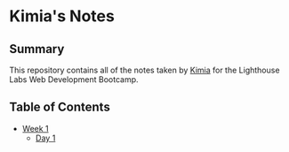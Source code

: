 # Kimia's Notes
## Summary 

This repository contains all of the notes taken by [Kimia](https://github.com/kimiakalantari) for the Lighthouse Labs Web Development Bootcamp.
## Table of Contents
* [Week 1](/Week_1)
  * [Day 1](/Week_1/Day_1)
